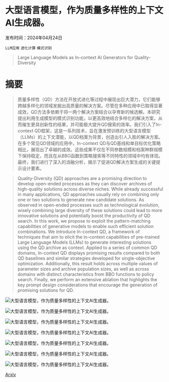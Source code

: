 # 大型语言模型，作为质量多样性的上下文AI生成器。

发布时间：2024年04月24日

`LLM应用` `进化计算` `模式识别`

> Large Language Models as In-context AI Generators for Quality-Diversity

# 摘要

> 质量多样性（QD）方法在开放式进化等过程中展现出巨大潜力，它们能够跨越多样化的领域发掘出高质量的解决方案。尽管在多种应用中已取得显著成效，QD方法多依赖于将一两个解决方案结合以孕育新的候选解。本研究提出利用生成模型的模式识别功能，以更高效地结合多样化的解决方案，从而催生更具创新性的结果，并可能极大提升QD搜索的效率。我们引入了In-context QD框架，这是一系列技术，旨在激发预训练的大型语言模型（LLMs）的上下文潜能，以QD档案为背景，创造出引人入胜的解决方案。在多个常见QD领域的应用中，In-context QD与QD基线和单目标优化策略相比，展现出了卓越的成效。这些成果不仅在不同参数规模和档案种群规模下保持稳定，而且在从BBO函数到策略搜索等不同特性的领域中均有体现。最终，我们进行了深入的消融分析，揭示了促进QD解决方案生成的关键提示设计要素。

> Quality-Diversity (QD) approaches are a promising direction to develop open-ended processes as they can discover archives of high-quality solutions across diverse niches. While already successful in many applications, QD approaches usually rely on combining only one or two solutions to generate new candidate solutions. As observed in open-ended processes such as technological evolution, wisely combining large diversity of these solutions could lead to more innovative solutions and potentially boost the productivity of QD search. In this work, we propose to exploit the pattern-matching capabilities of generative models to enable such efficient solution combinations. We introduce In-context QD, a framework of techniques that aim to elicit the in-context capabilities of pre-trained Large Language Models (LLMs) to generate interesting solutions using the QD archive as context. Applied to a series of common QD domains, In-context QD displays promising results compared to both QD baselines and similar strategies developed for single-objective optimization. Additionally, this result holds across multiple values of parameter sizes and archive population sizes, as well as across domains with distinct characteristics from BBO functions to policy search. Finally, we perform an extensive ablation that highlights the key prompt design considerations that encourage the generation of promising solutions for QD.

![大型语言模型，作为质量多样性的上下文AI生成器。](../../../paper_images/2404.15794/x1.png)

![大型语言模型，作为质量多样性的上下文AI生成器。](../../../paper_images/2404.15794/main_metrics_paper_fig1.png)

![大型语言模型，作为质量多样性的上下文AI生成器。](../../../paper_images/2404.15794/arm-archive-llmqd.png)

![大型语言模型，作为质量多样性的上下文AI生成器。](../../../paper_images/2404.15794/main_metrics_paper_fig2.png)

![大型语言模型，作为质量多样性的上下文AI生成器。](../../../paper_images/2404.15794/context_template_ablation_fig3.png)

![大型语言模型，作为质量多样性的上下文AI生成器。](../../../paper_images/2404.15794/context_structure_ablation_fig4.png)

![大型语言模型，作为质量多样性的上下文AI生成器。](../../../paper_images/2404.15794/context_size_ablation_fig5.png)

[Arxiv](https://arxiv.org/abs/2404.15794)